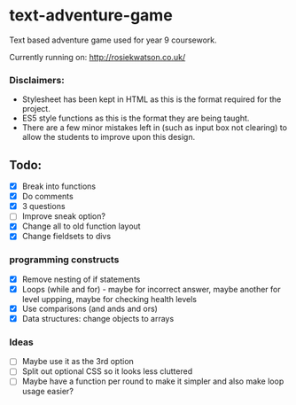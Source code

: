 # text-adventure-game
Text based adventure game used for year 9 coursework.

Currently running on: http://rosiekwatson.co.uk/

### Disclaimers:
- Stylesheet has been kept in HTML as this is the format required for the project.
- ES5 style functions as this is the format they are being taught.
- There are a few minor mistakes left in (such as input box not clearing) to allow the students to improve upon this design.

## Todo:
- [X] Break into functions
- [X] Do comments
- [X] 3 questions
- [ ] Improve sneak option?
- [x] Change all to old function layout
- [x] Change fieldsets to divs

### programming constructs
- [x] Remove nesting of if statements
- [x] Loops (while and for) - maybe for incorrect answer, maybe another for level uppping, maybe for checking health levels
- [x] Use comparisons (and ands and ors)
- [x] Data structures: change objects to arrays

### Ideas
- [ ] Maybe use it as the 3rd option
- [ ] Split out optional CSS so it looks less cluttered
- [ ] Maybe have a function per round to make it simpler and also make loop usage easier?
